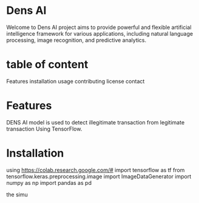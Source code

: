 # Dens AI
Welcome to Dens AI project aims to provide powerful and flexible artificial intelligence framework for various applications, including natural language processing, image recognition, and predictive analytics.

# table of content

Features
installation
usage
contributing
license
contact

# Features
DENS AI model is used to detect illegitimate transaction from legitimate transaction Using TensorFlow.

# Installation
using https://colab.research.google.com/# 
import tensorflow as tf
from tensorflow.keras.preprocessing.image import ImageDataGenerator
import numpy as np
import pandas as pd



the simu
